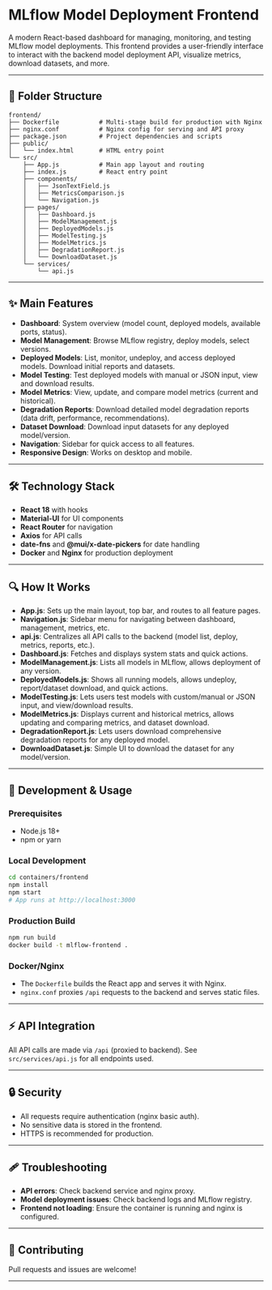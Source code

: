 # MLflow Model Deployment Frontend

A modern React-based dashboard for managing, monitoring, and testing MLflow model deployments. This frontend provides a user-friendly interface to interact with the backend model deployment API, visualize metrics, download datasets, and more.

---

## 📁 Folder Structure

```
frontend/
├── Dockerfile           # Multi-stage build for production with Nginx
├── nginx.conf           # Nginx config for serving and API proxy
├── package.json         # Project dependencies and scripts
├── public/
│   └── index.html       # HTML entry point
└── src/
    ├── App.js           # Main app layout and routing
    ├── index.js         # React entry point
    ├── components/
    │   ├── JsonTextField.js
    │   ├── MetricsComparison.js
    │   └── Navigation.js
    ├── pages/
    │   ├── Dashboard.js
    │   ├── ModelManagement.js
    │   ├── DeployedModels.js
    │   ├── ModelTesting.js
    │   ├── ModelMetrics.js
    │   ├── DegradationReport.js
    │   └── DownloadDataset.js
    └── services/
        └── api.js
```

---

## ✨ Main Features

- **Dashboard**: System overview (model count, deployed models, available ports, status).
- **Model Management**: Browse MLflow registry, deploy models, select versions.
- **Deployed Models**: List, monitor, undeploy, and access deployed models. Download initial reports and datasets.
- **Model Testing**: Test deployed models with manual or JSON input, view and download results.
- **Model Metrics**: View, update, and compare model metrics (current and historical).
- **Degradation Reports**: Download detailed model degradation reports (data drift, performance, recommendations).
- **Dataset Download**: Download input datasets for any deployed model/version.
- **Navigation**: Sidebar for quick access to all features.
- **Responsive Design**: Works on desktop and mobile.

---

## 🛠️ Technology Stack

- **React 18** with hooks
- **Material-UI** for UI components
- **React Router** for navigation
- **Axios** for API calls
- **date-fns** and **@mui/x-date-pickers** for date handling
- **Docker** and **Nginx** for production deployment

---

## 🔍 How It Works

- **App.js**: Sets up the main layout, top bar, and routes to all feature pages.
- **Navigation.js**: Sidebar menu for navigating between dashboard, management, metrics, etc.
- **api.js**: Centralizes all API calls to the backend (model list, deploy, metrics, reports, etc.).
- **Dashboard.js**: Fetches and displays system stats and quick actions.
- **ModelManagement.js**: Lists all models in MLflow, allows deployment of any version.
- **DeployedModels.js**: Shows all running models, allows undeploy, report/dataset download, and quick actions.
- **ModelTesting.js**: Lets users test models with custom/manual or JSON input, and view/download results.
- **ModelMetrics.js**: Displays current and historical metrics, allows updating and comparing metrics, and dataset download.
- **DegradationReport.js**: Lets users download comprehensive degradation reports for any deployed model.
- **DownloadDataset.js**: Simple UI to download the dataset for any model/version.

---

## 🚀 Development & Usage

### Prerequisites

- Node.js 18+
- npm or yarn

### Local Development

```bash
cd containers/frontend
npm install
npm start
# App runs at http://localhost:3000
```

### Production Build

```bash
npm run build
docker build -t mlflow-frontend .
```

### Docker/Nginx

- The `Dockerfile` builds the React app and serves it with Nginx.
- `nginx.conf` proxies `/api` requests to the backend and serves static files.

---

## ⚡ API Integration

All API calls are made via `/api` (proxied to backend). See `src/services/api.js` for all endpoints used.

---

## 🔒 Security

- All requests require authentication (nginx basic auth).
- No sensitive data is stored in the frontend.
- HTTPS is recommended for production.

---

## 🩹 Troubleshooting

- **API errors**: Check backend service and nginx proxy.
- **Model deployment issues**: Check backend logs and MLflow registry.
- **Frontend not loading**: Ensure the container is running and nginx is configured.

---

## 🤝 Contributing

Pull requests and issues are welcome!

---
